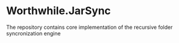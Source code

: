 # Worthwhile.JarSync
The repository contains core implementation of the recursive folder syncronization engine
